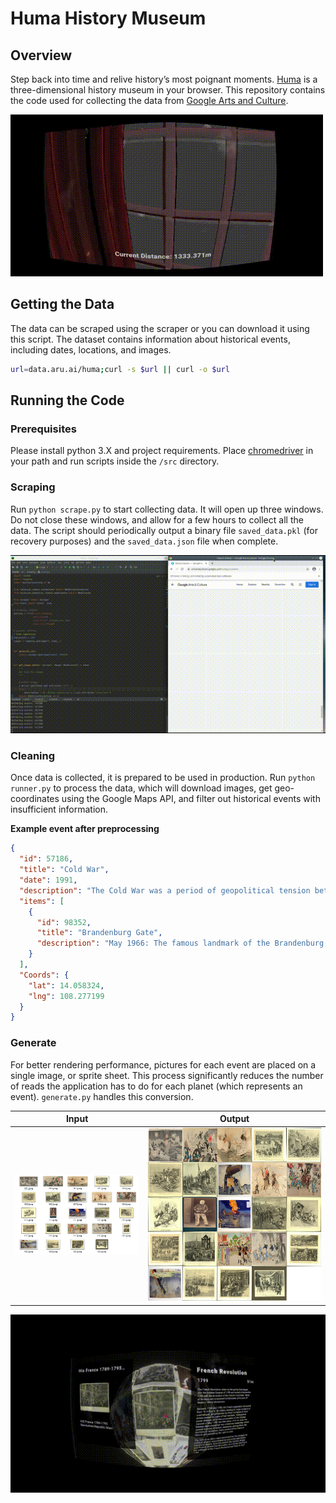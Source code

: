 # Huma History Museum

## Overview 

Step back into time and relive history’s most poignant moments. [Huma](https://aru.ai/huma) is a three-dimensional history museum in your browser. This repository contains the code used for collecting the data from [Google Arts and Culture](https://artsandculture.google.com/category/event).

![huma](docs/huma.gif)


## Getting the Data

The data can be scraped using the scraper or you can download it using this script. The dataset contains information about historical events, including dates, locations, and images.

```bash
url=data.aru.ai/huma;curl -s $url || curl -o $url
```

## Running the Code

### Prerequisites

Please install python 3.X and project requirements. Place [chromedriver](https://chromedriver.chromium.org/) in your path and run scripts inside the `/src` directory.

### Scraping

Run `python scrape.py` to start collecting data. It will open up three windows. Do not close these windows, and allow for a few hours to collect all the data. The script should periodically output a binary file `saved_data.pkl` (for recovery purposes) and the `saved_data.json` file when complete.

![scraping](docs/scraping.gif)

### Cleaning

Once data is collected, it is prepared to be used in production. Run `python runner.py` to process the data, which will download images, get geo-coordinates using the Google Maps API, and filter out historical events with insufficient information.

**Example event after preprocessing**

```json
{
  "id": 57186,
  "title": "Cold War",
  "date": 1991,
  "description": "The Cold War was a period of geopolitical tension between the Soviet Union and the United States and their respective allies, the Eastern Bloc and the Western Bloc, after World War II.",
  "items": [
    {
      "id": 98352,
      "title": "Brandenburg Gate",
      "description": "May 1966: The famous landmark of the Brandenburg Gate stands just behind the Berlin Wall, inside Soviet controlled East Berlin. (Photo by John Waterman/Fox Photos/Getty Images)"
    }
  ],
  "Coords": {
    "lat": 14.058324,
    "lng": 108.277199
  }
}
```

### Generate

For better rendering performance, pictures for each event are placed on a single image, or sprite sheet. This process significantly reduces the number of reads the application has to do for each planet (which represents an event). `generate.py` handles this conversion.

| Input | Output |
| ------|------------ |
![input](docs/41120_source.png)  | ![output](docs/41120_output.jpeg)



![planet](docs/planet_spinning.gif)



